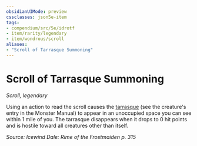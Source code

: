 ```yaml
---
obsidianUIMode: preview
cssclasses: json5e-item
tags:
- compendium/src/5e/idrotf
- item/rarity/legendary
- item/wondrous/scroll
aliases: 
- "Scroll of Tarrasque Summoning"
---
```

# Scroll of Tarrasque Summoning
*Scroll, legendary*  


Using an action to read the scroll causes the [tarrasque](Mechanics/bestiary/monstrosity/tarrasque.md) (see the creature's entry in the Monster Manual) to appear in an unoccupied space you can see within 1 mile of you. The tarrasque disappears when it drops to 0 hit points and is hostile toward all creatures other than itself.

*Source: Icewind Dale: Rime of the Frostmaiden p. 315*